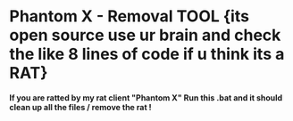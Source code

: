 # Phantom X - Removal TOOL {its open source use ur brain and check the like 8 lines of code if u think its a RAT}
**If you are ratted by my rat client "Phantom X" Run this .bat and it should clean up all the files / remove the rat !**
